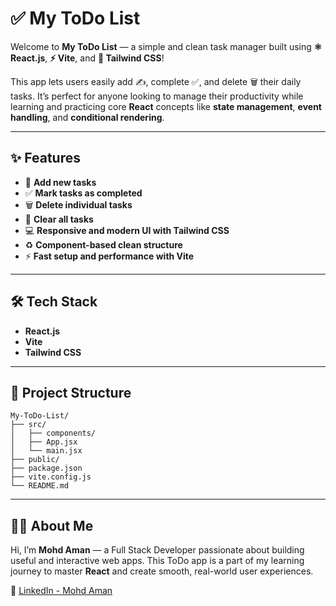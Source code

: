 
# ✅ My ToDo List

Welcome to **My ToDo List** — a simple and clean task manager built using **⚛️ React.js**, **⚡ Vite**, and **🎨 Tailwind CSS**!

This app lets users easily add ✍️, complete ✅, and delete 🗑️ their daily tasks. It’s perfect for anyone looking to manage their productivity while learning and practicing core **React** concepts like **state management**, **event handling**, and **conditional rendering**.

---

## ✨ Features

* 📝 **Add new tasks**
* ✅ **Mark tasks as completed**
* 🗑️ **Delete individual tasks**
* 🚫 **Clear all tasks**
* 💻 **Responsive and modern UI with Tailwind CSS**
* ♻️ **Component-based clean structure**
* ⚡ **Fast setup and performance with Vite**

---

## 🛠️ Tech Stack

* **React.js**
* **Vite**
* **Tailwind CSS**

---

## 📁 Project Structure

```
My-ToDo-List/
├── src/
│   ├── components/
│   ├── App.jsx
│   └── main.jsx
├── public/
├── package.json
├── vite.config.js
└── README.md
```

---

## 👨‍💻 About Me

Hi, I’m **Mohd Aman** — a Full Stack Developer passionate about building useful and interactive web apps. This ToDo app is a part of my learning journey to master **React** and create smooth, real-world user experiences.

🔗 [LinkedIn - Mohd Aman](https://www.linkedin.com/in/mohd-aman3128/)
